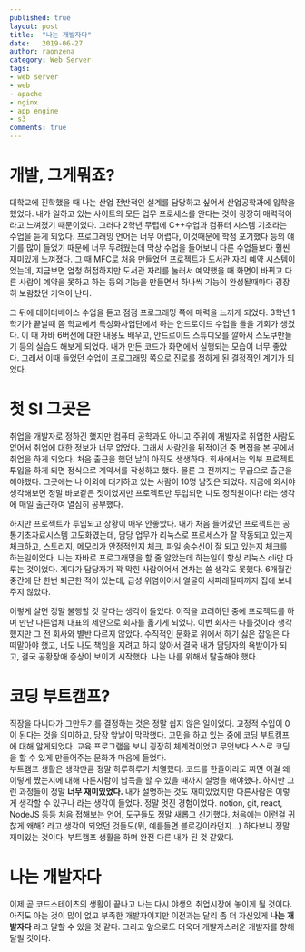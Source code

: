 ```yaml
---
published: true
layout: post
title:  "나는 개발자다"
date:   2019-06-27
author: raonzena 
category: Web Server
tags:
- web server
- web
- apache
- nginx
- app engine
- s3
comments: true
---
```


# 개발, 그게뭐죠?
대학교에 진학했을 때 나는 산업 전반적인 설계를 담당하고 싶어서 산업공학과에 입학을 했었다. 내가 일하고 있는 사이트의 모든 업무 프로세스를 안다는 것이 굉장히 매력적이라고 느껴졌기 때문이었다. 그러다 2학년 무렵에 C++수업과 컴퓨터 시스템 기초라는 수업을 듣게 되었다. 프로그래밍 언어는 너무 어렵다, 이것때문에 학점 포기했다 등의 얘기를 많이 들었기 때문에 너무 두려웠는데 막상 수업을 들어보니 다른 수업들보다 훨씬 재미있게 느껴졌다. 그 때 MFC로 처음 만들었던 프로젝트가 도서관 자리 예약 시스템이었는데, 지금보면 엄청 허접하지만 도서관 자리를 눌러서 예약했을 때 화면이 바뀌고 다른 사람이 예약을 못하고 하는 등의 기능을 만들면서 하나씩 기능이 완성될때마다 굉장히 보람찼던 기억이 난다.  
  
그 뒤에 데이터베이스 수업을 듣고 점점 프로그래밍 쪽에 매력을 느끼게 되었다. 3학년 1학기가 끝날때 쯤 학교에서 특성화사업단에서 하는 안드로이드 수업을 들을 기회가 생겼다. 이 때 자바 6버전에 대한 내용도 배우고, 안드로이드 스튜디오를 깔아서 스도쿠만들기 등의 실습도 해보게 되었다. 내가 만든 코드가 화면에서 실행되는 모습이 너무 좋았다. 그래서 이때 들었던 수업이 프로그래밍 쪽으로 진로를 정하게 된 결정적인 계기가 되었다.  

# 첫 SI 그곳은
취업을 개발자로 정하긴 했지만 컴퓨터 공학과도 아니고 주위에 개발자로 취업한 사람도 없어서 취업에 대한 정보가 너무 없었다. 그래서 사람인을 뒤적이던 중 면접을 본 곳에서 취업을 하게 되었다. 처음 출근을 했던 날이 아직도 생생하다. 회사에서는 외부 프로젝트 투입을 하게 되면 정식으로 계약서를 작성하고 했다. 물론 그 전까지는 무급으로 출근을 해야했다. 그곳에는 나 이외에 대기하고 있는 사람이 10명 남짓은 되었다. 지금에 와서야 생각해보면 정말 바보같은 짓이었지만 프로젝트만 투입되면 나도 정직원이다! 라는 생각에 매일 출근하여 열심히 공부했다.  
  
하지만 프로젝트가 투입되고 상황이 매우 안좋았다. 내가 처음 들어갔던 프로젝트는 공통기초자료시스템 고도화였는데, 담당 업무가 리눅스로 프로세스가 잘 작동되고 있는지 체크하고, 스토리지, 메모리가 안정적인지 체크, 파일 송수신이 잘 되고 있는지 체크를 하는일이었다. 나는 자바로 프로그래밍을 할 줄 알았는데 하는일이 항상 리눅스 cli만 다루는 것이었다. 게다가 담당자가 꽉 막힌 사람이어서 연차는 쓸 생각도 못했다. 6개월간 중간에 단 한번 퇴근한 적이 있는데, 급성 위염이어서 얼굴이 새파래질때까지 집에 보내주지 않았다.  
  
이렇게 살면 정말 불행할 것 같다는 생각이 들었다. 이직을 고려하던 중에 프로젝트를 하며 만난 다른업체 대표의 제안으로 회사를 옮기게 되었다. 이번 회사는 다를것이라 생각했지만 그 전 회사와 별반 다르지 않았다. 수직적인 문화로 위에서 하기 싫은 잡일은 다 떠맡아야 했고, 너도 나도 책임을 지려고 하지 않아서 결국 내가 담당자의 욕받이가 되고, 결국 공황장애 증상이 보이기 시작했다. 나는 나를 위해서 탈출해야 했다.  

# 코딩 부트캠프?
직장을 다니다가 그만두기를 결정하는 것은 정말 쉽지 않은 일이었다. 고정적 수입이 0이 된다는 것을 의미하고, 당장 앞날이 막막했다. 고민을 하고 있는 중에 코딩 부트캠프에 대해 알게되었다. 교육 프로그램을 보니 굉장히 체계적이었고 무엇보다 스스로 코딩을 할 수 있게 만들어주는 문화가 마음에 들었다.  
부트캠프 생활은 생각만큼 정말 하루하루가 치열했다. 코드를 한줄이라도 짜면 이걸 왜 이렇게 짰는지에 대해 다른사람이 납득을 할 수 있을 때까지 설명을 해야했다. 하지만 그런 과정들이 정말 **너무 재미있었다.** 내가 설명하는 것도 재미있었지만 다른사람은 이렇게 생각할 수 있구나 라는 생각이 들었다. 정말 멋진 경험이었다. notion, git, react, NodeJS 등등 처음 접해보는 언어, 도구들도 정말 새롭고 신기했다. 처음에는 이런걸 귀찮게 왜해? 라고 생각이 되었던 것들도(뭐, 예를들면 블로깅이라던지...) 하다보니 정말 재미있는 것이다. 부트캠프 생활을 하며 완전 다른 내가 된 것 같았다.  
  
# 나는 개발자다
이제 곧 코드스테이츠의 생활이 끝나고 나는 다시 야생의 취업시장에 놓이게 될 것이다. 아직도 아는 것이 많이 없고 부족한 개발자이지만 이전과는 달리 좀 더 자신있게 **나는 개발자다** 라고 말할 수 있을 것 같다. 그리고 앞으로도 더욱더 개발자스러운 개발자를 향해 달릴 것이다.
